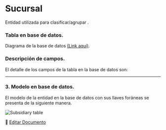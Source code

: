 # Sucursal

Entidad utilizada para clasificar/agrupar .

### **Tabla en base de datos.**


Diagrama de la base de datos [(Link aquí)](https://app.diagrams.net/#G1TR1Q9nC36PcOae7jeaJIxgDLTjUUpkfL).

### **Descripción de campos.**

El detalle de los campos de la tabla en la base de datos son:

---

### **3.  Modelo en base de datos.**

El modelo de la entidad en la base de datos con sus llaves foráneas se presenta de la siguiente manera.

![Subsidiary table](/images/SubsidiaryTable.png)

📝 [Editar Documento](https://github.com/4uRest/documentation)